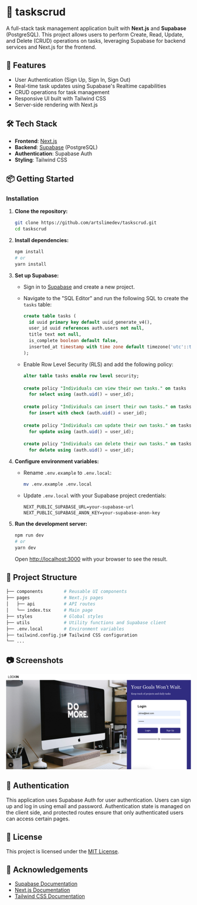 # 📝 taskscrud

A full-stack task management application built with **Next.js** and **Supabase** (PostgreSQL). This project allows users to perform Create, Read, Update, and Delete (CRUD) operations on tasks, leveraging Supabase for backend services and Next.js for the frontend.

## 🚀 Features

- User Authentication (Sign Up, Sign In, Sign Out)
- Real-time task updates using Supabase's Realtime capabilities
- CRUD operations for task management
- Responsive UI built with Tailwind CSS
- Server-side rendering with Next.js

## 🛠️ Tech Stack

- **Frontend**: [Next.js](https://nextjs.org/)
- **Backend**: [Supabase](https://supabase.com/) (PostgreSQL)
- **Authentication**: Supabase Auth
- **Styling**: Tailwind CSS

## 📦 Getting Started

### Installation

1. **Clone the repository:**

   ```bash
   git clone https://github.com/artslimedev/taskscrud.git
   cd taskscrud
   ```

2. **Install dependencies:**

   ```bash
   npm install
   # or
   yarn install
   ```

3. **Set up Supabase:**

   - Sign in to [Supabase](https://supabase.com/) and create a new project.
   - Navigate to the "SQL Editor" and run the following SQL to create the `tasks` table:

     ```sql
     create table tasks (
       id uuid primary key default uuid_generate_v4(),
       user_id uuid references auth.users not null,
       title text not null,
       is_complete boolean default false,
       inserted_at timestamp with time zone default timezone('utc'::text, now()) not null
     );
     ```

   - Enable Row Level Security (RLS) and add the following policy:

     ```sql
     alter table tasks enable row level security;

     create policy "Individuals can view their own tasks." on tasks
       for select using (auth.uid() = user_id);

     create policy "Individuals can insert their own tasks." on tasks
       for insert with check (auth.uid() = user_id);

     create policy "Individuals can update their own tasks." on tasks
       for update using (auth.uid() = user_id);

     create policy "Individuals can delete their own tasks." on tasks
       for delete using (auth.uid() = user_id);
     ```

4. **Configure environment variables:**

   - Rename `.env.example` to `.env.local`:

     ```bash
     mv .env.example .env.local
     ```

   - Update `.env.local` with your Supabase project credentials:

     ```env
     NEXT_PUBLIC_SUPABASE_URL=your-supabase-url
     NEXT_PUBLIC_SUPABASE_ANON_KEY=your-supabase-anon-key
     ```

5. **Run the development server:**

   ```bash
   npm run dev
   # or
   yarn dev
   ```

   Open [http://localhost:3000](http://localhost:3000) with your browser to see the result.

## 📁 Project Structure

```bash
├── components        # Reusable UI components
├── pages             # Next.js pages
│   ├── api           # API routes
│   └── index.tsx     # Main page
├── styles            # Global styles
├── utils             # Utility functions and Supabase client
├── .env.local        # Environment variables
├── tailwind.config.js# Tailwind CSS configuration
└── ...
```

## 📷 Screenshots

![Landing Page](<public/Landing Page.png>)

## 🔐 Authentication

This application uses Supabase Auth for user authentication. Users can sign up and log in using email and password. Authentication state is managed on the client side, and protected routes ensure that only authenticated users can access certain pages.

## 📄 License

This project is licensed under the [MIT License](LICENSE).

## 🙌 Acknowledgements

- [Supabase Documentation](https://supabase.com/docs)
- [Next.js Documentation](https://nextjs.org/docs)
- [Tailwind CSS Documentation](https://tailwindcss.com/docs)

